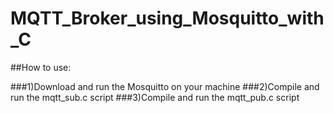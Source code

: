 # MQTT_Broker_using_Mosquitto_with_C

##How to use:

###1)Download and run the Mosquitto on your machine
###2)Compile and run the mqtt_sub.c script
###3)Compile and run the mqtt_pub.c script
